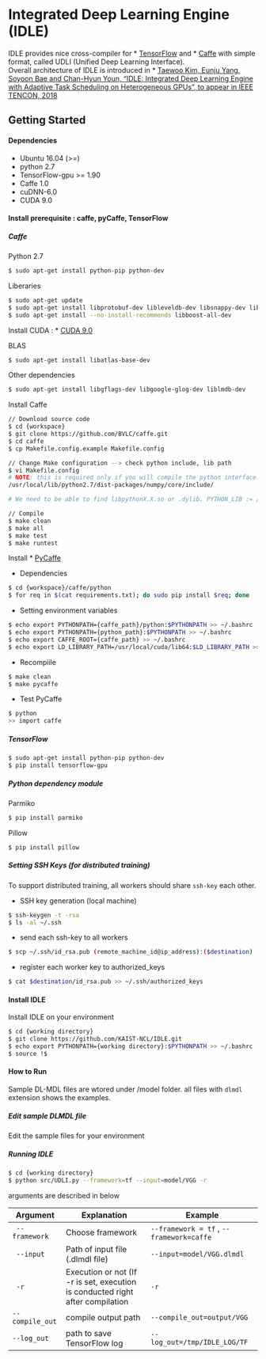 # Integrated Deep Learning Engine (IDLE)

IDLE provides nice cross-compiler for * [TensorFlow](https://www.tensorflow.org/) and * [Caffe](http://caffe.berkeleyvision.org/) with simple format, called UDLI (Unified Deep Learning Interface).  
Overall architecture of IDLE is introduced in * [Taewoo Kim, Eunju Yang, Soyoon Bae and Chan-Hyun Youn, “IDLE: Integrated Deep Learning Engine with Adaptive Task Scheduling on Heterogeneous GPUs”, to appear in IEEE TENCON, 2018]()



## Getting Started

#### Dependencies
- Ubuntu 16.04 (>=)
- python 2.7
- TensorFlow-gpu >= 1.90
- Caffe 1.0
- cuDNN-6.0
- CUDA 9.0

#### Install prerequisite : caffe, pyCaffe, TensorFlow

#####  Caffe

Python 2.7
```bash
$ sudo apt-get install python-pip python-dev 
```

Liberaries
```bash
$ sudo apt-get update
$ sudo apt-get install libprotobuf-dev libleveldb-dev libsnappy-dev libopencv-dev libhdf5-serial-dev protobuf-compiler
$ sudo apt-get install --no-install-recommends libboost-all-dev
```

Install CUDA : * [CUDA 9.0](https://developer.nvidia.com/cuda-downloads)

BLAS
```bash
$ sudo apt-get install libatlas-base-dev
```

Other dependencies
```bash
$ sudo apt-get install libgflags-dev libgoogle-glog-dev liblmdb-dev
```

Install Caffe
```bash
// Download source code
$ cd {workspace}
$ git clone https://github.com/BVLC/caffe.git
$ cd caffe
$ cp Makefile.config.example Makefile.config
```

```bash
// Change Make configuration --> check python include, lib path
$ vi Makefile.config
# NOTE: this is required only if you will compile the python interface. # We need to be able to find Python.h and numpy/arrayobject.h. PYTHON_INCLUDE := /usr/include/python2.7 \
/usr/local/lib/python2.7/dist-packages/numpy/core/include/

# We need to be able to find libpythonX.X.so or .dylib. PYTHON_LIB := /usr/lib
```

```bash
// Compile
$ make clean
$ make all
$ make test
$ make runtest
```

Install * [PyCaffe]()
- Dependencies
```bash
$ cd {workspace}/caffe/python
$ for req in $(cat requirements.txt); do sudo pip install $req; done
```

- Setting environment variables
```bash
$ echo export PYTHONPATH={caffe_path}/python:$PYTHONPATH >> ~/.bashrc
$ echo export PYTHONPATH={python_path}:$PYTHONPATH >> ~/.bashrc
$ echo export CAFFE_ROOT={caffe_path} >> ~/.bashrc
$ echo export LD_LIBRARY_PATH=/usr/local/cuda/lib64:$LD_LIBRARY_PATH >> ~/.bashrc $ source ~/.bashrc
```

- Recompiile
```bash
$ make clean
$ make pycaffe
```

- Test PyCaffe
```bash
$ python
>> import caffe
```

#####  TensorFlow
```bash
$ sudo apt-get install python-pip python-dev
$ pip install tensorflow-gpu
```

#####  Python dependency module

Parmiko

```bash
$ pip install parmiko
```

Pillow
```bash
$ pip install pillow
```


#####  Setting SSH Keys (for distributed training)

To support distributed training, all workers should share `ssh-key` each other.

* SSH key generation (local machine)
```bash
$ ssh-keygen -t -rsa
$ ls -al ~/.ssh
```

* send each ssh-key to all workers
```bash
$ scp ~/.ssh/id_rsa.pub (remote_machine_id@ip_address):($destination)
```

* register each worker key to authorized_keys
```bash
$ cat $destination/id_rsa.pub >> ~/.ssh/authorized_keys
```

#### Install IDLE

Install IDLE on your environment
```bash
$ cd {working directory}
$ git clone https://github.com/KAIST-NCL/IDLE.git
$ echo export PYTHONPATH={working directory}:$PYTHONPATH >> ~/.bashrc
$ source !$
```


#### How to Run

Sample DL-MDL files are wtored under /model folder.
all files with `dlmdl` extension shows the examples.

##### Edit sample DLMDL file
Edit the sample files for your environment

##### Running IDLE 

```bash
$ cd {working directory}
$ python src/UDLI.py --framework=tf --input=model/VGG -r
```

arguments are described in below

|	Argument	|	Explanation	|	Example		|
|-----------------------|-----------------------|-----------------------|
| ` --framework`	| Choose framework	| `--framework = tf` , `--framework=caffe`|
| ` --input`		| Path of input file (.dlmdl file)	| `--input=model/VGG.dlmdl`|
| ` -r`		| Execution or not (If -r is set, execution is conducted right after compilation	| `-r`|
| `--compile_out`	| compile output path	| `--compile_out=output/VGG`|
| `--log_out`		| path to save TensorFlow log | `--log_out=/tmp/IDLE_LOG/TF`|

